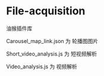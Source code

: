# File-acquisition
油猴插件库

Carousel_map_link.json    为    轮播图图片

Short_video_analysis.js    为    短视频解析

Video_analysis.js    为    视频解析
